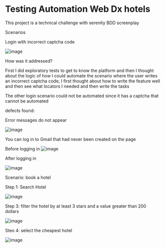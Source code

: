 # Testing Automation Web Dx hotels

This project is a technical challenge with serenity BDD screenplay

Scenarios


Login with incorrect captcha code

![image](https://github.com/user-attachments/assets/2cf09eb9-d32e-4101-81ac-bd3e664a42ee)


How was it addressed?

First I did exploratory tests to get to know the platform and then I thought about the logic of how I could automate the scenario where the user writes an incorrect captcha code, I first thought about how to write the feature well and then see what locators I needed and then write the tasks


The other login scenario could not be automated since it has a captcha that cannot be automated


defects found:

Error messages do not appear

![image](https://github.com/user-attachments/assets/ce7cbd0b-217e-4227-93f2-8354fbb03b46)

You can log in to Gmail that had never been created on the page

Before logging in
![image](https://github.com/user-attachments/assets/8bae75b0-c553-4df9-9049-68dca6fe66ef)

After logging in

![image](https://github.com/user-attachments/assets/7693d2e4-3412-4c98-a1c8-d98e5065b946)



Scenario: book a hotel


Step 1: Search Hotel

![image](https://github.com/user-attachments/assets/955be1c9-f121-4914-ac21-f8b1dc73dbd2)


Step 3: filter the hotel by at least 3 stars and a value greater than 200 dollars

![image](https://github.com/user-attachments/assets/314be3dd-6b2a-4477-80f2-ea1a5898a9a2)

Steo 4: select the cheapest hotel


![image](https://github.com/user-attachments/assets/89498aa6-f4e5-45c0-937b-9cdc73dfb986)






